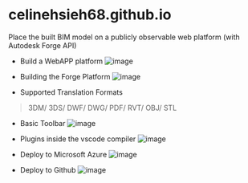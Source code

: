 # celinehsieh68.github.io

Place the built BIM model on a publicly observable web platform (with Autodesk Forge API)

* Build a WebAPP platform
![image](https://user-images.githubusercontent.com/69034494/163194514-f906ae23-09c8-4d1d-9c15-91571f6f81bc.png)

* Building the Forge Platform
![image](https://user-images.githubusercontent.com/69034494/163195198-e066b623-6d49-4d06-a3e4-3bb80ff31b44.png)

* Supported Translation Formats 

> 3DM/ 3DS/ DWF/ DWG/ PDF/ RVT/ OBJ/ STL

* Basic Toolbar
![image](https://user-images.githubusercontent.com/69034494/163195834-749e66a9-8f80-4f13-8ccd-f7cef42c918c.png)

* Plugins inside the vscode compiler
![image](https://user-images.githubusercontent.com/69034494/163196087-9157fdbe-80f1-4081-a835-f81c42290cfe.png)

* Deploy to Microsoft Azure
![image](https://user-images.githubusercontent.com/69034494/163196428-79217624-aee5-4e20-b06f-ea5e33670331.png)

* Deploy to Github
![image](https://user-images.githubusercontent.com/69034494/163196475-bc51b939-9b22-4bc6-8f04-175031059e4a.png)

